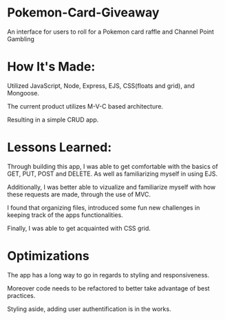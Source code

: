 # Pokemon-Card-Giveaway
An interface for users to roll for a Pokemon card raffle and Channel Point Gambling 

<h1>How It's Made:</h1>
<p>Utilized JavaScript, Node, Express, EJS, CSS(floats and grid), and Mongoose.</p>
<p>The current product utilizes M-V-C based architecture.</p>
<p>Resulting in a simple CRUD app.</p>


<h1>Lessons Learned:</h1>
<p>Through building this app, I was able to get comfortable with the basics of GET, PUT, POST and DELETE. As well as familiarizing myself in using EJS.</p>
<p>Additionally, I was better able to vizualize and familiarize myself with how these requests are made, through the use of MVC. </p>
<p>I found that organizing files, introduced some fun new challenges in keeping track of the apps functionalities.</p>
<p>Finally, I was able to get acquainted with CSS grid.</p>

<h1>Optimizations</h1>
<p>The app has a long way to go in regards to styling and responsiveness.</p>
<p>Moreover code needs to be refactored to better take advantage of best practices.</p>
<p>Styling aside, adding user authentification is in the works.</p>
